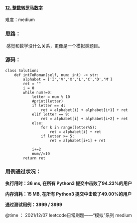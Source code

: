 #### [12. 整数转罗马数字](https://leetcode-cn.com/problems/integer-to-roman/)

难度：medium

### **思路：**

​		感觉和数学没什么关系，更像是一个模拟类题目。

### **源码：**

```
class Solution:
    def intToRoman(self, num: int) -> str:
        alphabet = ['I','V','X','L','C','D','M']
        ret = ""
        i = 0
        while num!=0:
            letter = num % 10
            #print(letter)
            if letter == 4:
                ret = alphabet[i] + alphabet[i+1] + ret
            elif letter == 9:
                ret = alphabet[i] + alphabet[i+2] + ret
            else:
                for k in range(letter%5):
                    ret = alphabet[i] + ret
                if letter >= 5:
                    ret = alphabet[i+1] + ret
                
            i+=2
            num//=10
        return ret
```



### **用例通过状况：**

**执行用时：36 ms, 在所有 Python3 提交中击败了94.23%的用户**

**内存消耗：15 MB, 在所有 Python3 提交中击败了49.00%的用户**

**通过测试用例：3999 / 3999**



@time ： 2021/12/07  leetcode日常刷题——“模拟”系列  medium

